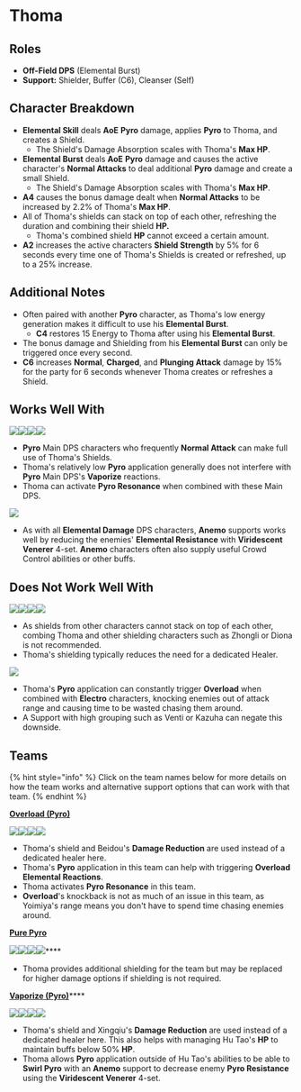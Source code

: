 # Thoma

## Roles

* **Off-Field DPS** (Elemental Burst)
* **Support:** Shielder, Buffer (C6), Cleanser (Self)

## Character Breakdown

* **Elemental Skill** deals **AoE** **Pyro** damage, applies **Pyro** to Thoma, and creates a Shield.
  * The Shield's Damage Absorption scales with Thoma's **Max HP**.
* **Elemental Burst** deals **AoE** **Pyro** damage and causes the active character's **Normal Attacks** to deal additional **Pyro** damage and create a small Shield.
  * The Shield's Damage Absorption scales with Thoma's **Max HP**.
* **A4** causes the bonus damage dealt when **Normal Attacks** to be increased by 2.2% of Thoma's **Max HP**.
* All of Thoma's shields can stack on top of each other, refreshing the duration and combining their shield **HP.**
  * Thoma's combined shield **HP** cannot exceed a certain amount.
* **A2** increases the active characters **Shield Strength** by 5% for 6 seconds every time one of Thoma's Shields is created or refreshed, up to a 25% increase.

## Additional Notes

* Often paired with another **Pyro** character, as Thoma's low energy generation makes it difficult to use his **Elemental Burst**.&#x20;
  * **C4** restores 15 Energy to Thoma after using his **Elemental Burst**.&#x20;
* The bonus damage and Shielding from his **Elemental Burst** can only be triggered once every second.
* **C6** increases **Normal**, **Charged**, and **Plunging Attack** damage by 15% for the party for 6 seconds whenever Thoma creates or refreshes a Shield.

## Works Well With

![](../../.gitbook/assets/UI\_AvatarIcon\_Yanfei.png)![](../../.gitbook/assets/UI\_AvatarIcon\_Yoimiya.png)![](../../.gitbook/assets/UI\_AvatarIcon\_Hutao.png)![](../../.gitbook/assets/UI\_AvatarIcon\_Diluc.png)

* **Pyro** Main DPS characters who frequently **Normal Attack** can make full use of Thoma's Shields.
* Thoma's relatively low **Pyro** application generally does not interfere with **Pyro** Main DPS's **Vaporize** reactions.&#x20;
* Thoma can activate **Pyro Resonance** when combined with these Main DPS.

![](../../.gitbook/assets/Element\_Anemo.webp)

* As with all **Elemental Damage** DPS characters, **Anemo** supports works well by reducing the enemies' **Elemental Resistance** with **Viridescent Venerer** 4-set. **Anemo** characters often also supply useful Crowd Control abilities or other buffs.

## Does Not Work Well With

![](../../.gitbook/assets/UI\_AvatarIcon\_Zhongli.png)![](../../.gitbook/assets/UI\_AvatarIcon\_Diona.png)![](../../.gitbook/assets/UI\_AvatarIcon\_Kokomi.png)![](../../.gitbook/assets/UI\_AvatarIcon\_Barbara.png)

* As shields from other characters cannot stack on top of each other, combing Thoma and other shielding characters such as Zhongli or Diona is not recommended.
* Thoma's shielding typically reduces the need for a dedicated Healer.

![](../../.gitbook/assets/Element\_Electro.webp)

* Thoma's **Pyro** application can constantly trigger **Overload** when combined with **Electro** characters, knocking enemies out of attack range and causing time to be wasted chasing them around.
* A Support with high grouping such as Venti or Kazuha can negate this downside.

## Teams

{% hint style="info" %}
Click on the team names below for more details on how the team works and alternative support options that can work with that team.
{% endhint %}

****[**Overload (Pyro)**](../../teams/overload.md)****

![](../../.gitbook/assets/UI\_AvatarIcon\_Yoimiya.png)![](../../.gitbook/assets/UI\_AvatarIcon\_Fischl.png)![](../../.gitbook/assets/UI\_AvatarIcon\_Beidou.png)![](../../.gitbook/assets/UI\_AvatarIcon\_Tohma.png)

* Thoma's shield and Beidou's **Damage Reduction** are used instead of a dedicated healer here.
* Thoma's **Pyro** application in this team can help with triggering **Overload Elemental Reactions**.
* Thoma activates **Pyro Resonance** in this team.
* **Overload**'s knockback is not as much of an issue in this team, as Yoimiya's range means you don't have to spend time chasing enemies around.

****[**Pure Pyro**](../../teams/pure-pyro.md)****

****![](../../.gitbook/assets/UI\_AvatarIcon\_Yanfei.png)****![](../../.gitbook/assets/UI\_AvatarIcon\_Tohma.png)****![](../../.gitbook/assets/UI\_AvatarIcon\_Kazuha.png)****![](../../.gitbook/assets/UI\_AvatarIcon\_Bennett.png)****

* Thoma provides additional shielding for the team but may be replaced for higher damage options if shielding is not required.

[**Vaporize (Pyro)**](../../teams/reverse-vaporize.md)****

![](../../.gitbook/assets/UI\_AvatarIcon\_Hutao.png)![](../../.gitbook/assets/UI\_AvatarIcon\_Xingqiu.png)![](../../.gitbook/assets/UI\_AvatarIcon\_Kazuha.png)![](../../.gitbook/assets/UI\_AvatarIcon\_Tohma.png)

* Thoma's shield and Xingqiu's **Damage Reduction** are used instead of a dedicated healer here. This also helps with managing Hu Tao's **HP** to maintain buffs below 50% **HP**.
* Thoma allows **Pyro** application outside of Hu Tao's abilities to be able to **Swirl Pyro** with an **Anemo** support to decrease enemy **Pyro Resistance** using the **Viridescent Venerer** 4-set.

